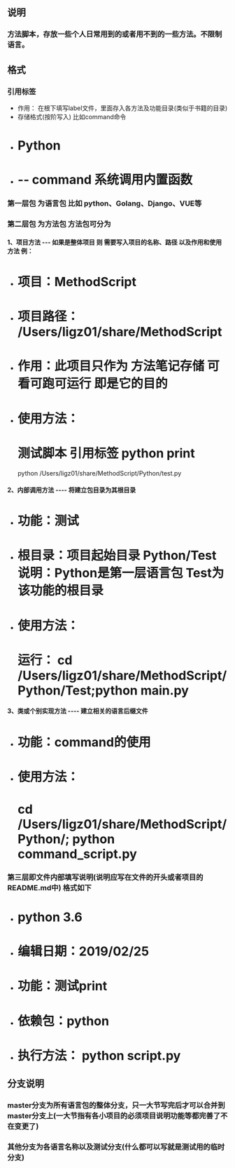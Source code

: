 ## 说明
### 方法脚本，存放一些个人日常用到的或者用不到的一些方法。不限制语言。
## 格式
### 引用标签
* 作用： 在根下填写label文件，里面存入各方法及功能目录(类似于书籍的目录)
* 存储格式(按阶写入) 比如command命令
* # Python
* #   -- command 系统调用内置函数
### 第一层包 为语言包 比如 python、Golang、Django、VUE等
### 第二层包 为方法包 方法包可分为
#### 1、项目方法 --- 如果是整体项目 则 需要写入项目的名称、路径 以及作用和使用方法 例：
* # 项目：MethodScript
* # 项目路径： /Users/ligz01/share/MethodScript
* # 作用：此项目只作为 方法笔记存储 可看可跑可运行 即是它的目的
* # 使用方法：
  # 测试脚本 引用标签 python print
  python /Users/ligz01/share/MethodScript/Python/test.py
#### 2、内部调用方法 ---- 将建立包目录为其根目录
* # 功能：测试
* # 根目录：项目起始目录 Python/Test  说明：Python是第一层语言包 Test为该功能的根目录
* # 使用方法：
  # 运行： cd /Users/ligz01/share/MethodScript/Python/Test;python main.py
#### 3、类或个别实现方法 ---- 建立相关的语言后缀文件
* # 功能：command的使用
* # 使用方法：
  # cd /Users/ligz01/share/MethodScript/Python/; python command_script.py
### 第三层即文件内部填写说明(说明应写在文件的开头或者项目的README.md中) 格式如下
* # python 3.6
* # 编辑日期：2019/02/25
* # 功能：测试print
* # 依赖包：python
* # 执行方法： python script.py
## 分支说明
### master分支为所有语言包的整体分支，只一大节写完后才可以合并到master分支上(一大节指有各小项目的必须项目说明功能等都完善了不在变更了)
### 其他分支为各语言名称以及测试分支(什么都可以写就是测试用的临时分支)
